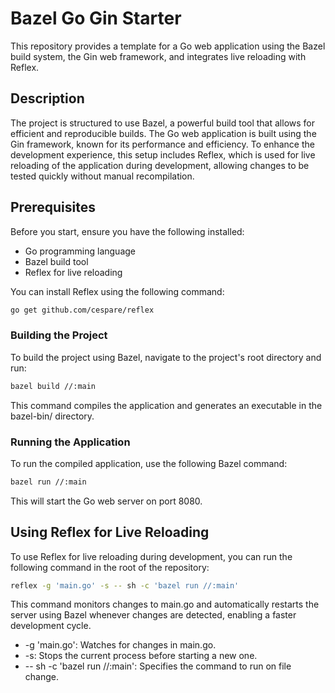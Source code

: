 # Bazel Go Gin Starter

This repository provides a template for a Go web application using the Bazel build system, the Gin web framework, and integrates live reloading with Reflex.

## Description

The project is structured to use Bazel, a powerful build tool that allows for efficient and reproducible builds. The Go web application is built using the Gin framework, known for its performance and efficiency. To enhance the development experience, this setup includes Reflex, which is used for live reloading of the application during development, allowing changes to be tested quickly without manual recompilation.

## Prerequisites

Before you start, ensure you have the following installed:

- Go programming language
- Bazel build tool
- Reflex for live reloading

You can install Reflex using the following command:

```sh
go get github.com/cespare/reflex
```

### Building the Project
To build the project using Bazel, navigate to the project's root directory and run:

```sh
bazel build //:main
```

This command compiles the application and generates an executable in the bazel-bin/ directory.

### Running the Application
To run the compiled application, use the following Bazel command:

```sh
bazel run //:main
```
This will start the Go web server on port 8080.

## Using Reflex for Live Reloading
To use Reflex for live reloading during development, you can run the following command in the root of the repository:
```sh
reflex -g 'main.go' -s -- sh -c 'bazel run //:main'
```

This command monitors changes to main.go and automatically restarts the server using Bazel whenever changes are detected, enabling a faster development cycle.

- -g 'main.go': Watches for changes in main.go.
- -s: Stops the current process before starting a new one.
- -- sh -c 'bazel run //:main': Specifies the command to run on file change.
